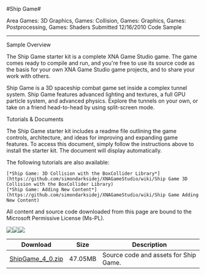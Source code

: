 #Ship Game#

Area
Games: 3D Graphics, Games: Collision, Games: Graphics, Games: Postprocessing, Games: Shaders
Submitted
12/16/2010
Code Sample

---

Sample Overview

The Ship Game starter kit is a complete XNA Game Studio game. The game comes ready to compile and run, and you're free to use its source code as the basis for your own XNA Game Studio game projects, and to share your work with others.

Ship Game is a 3D spaceship combat game set inside a complex tunnel system. Ship Game features advanced lighting and textures, a full GPU particle system, and advanced physics. Explore the tunnels on your own, or take on a friend head-to-head by using split-screen mode.

Tutorials & Documents

The Ship Game starter kit includes a readme file outlining the game controls, architecture, and ideas for improving and expanding game features. To access this document, simply follow the instructions above to install the starter kit. The document will display automatically.

The following tutorials are also available:

    [*Ship Game: 3D Collision with the BoxCollider Library*](https://github.com/simondarksidej/XNAGameStudio/wiki/Ship Game 3D Collision with the BoxCollider Library) 
    [*Ship Game: Adding New Content*](https://github.com/simondarksidej/XNAGameStudio/wiki/Ship Game Adding New Content) 


All content and source code downloaded from this page are bound to the Microsoft Permissive License (Ms-PL).

![](https://github.com/simondarksidej/XNAGameStudio/blob/master/Images/shipgame1.png)![](https://github.com/simondarksidej/XNAGameStudio/blob/master/Images/shipgame2.png)![](https://github.com/simondarksidej/XNAGameStudio/blob/master/Images/shipgame3.png)

  	 

Download | Size | Description
---|---|---|
[ShipGame_4_0.zip](https://github.com/simondarksidej/XNAGameStudio/blob/master/Samples/ShipGame_4_0.zip?raw=true) | 47.05MB | Source code and assets for Ship Game.